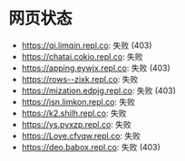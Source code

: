 # 网页状态
- https://qi.limqin.repl.co: 失败 (403)
- https://chatai.cokio.repl.co: 失败
- https://apping.eywjx.repl.co: 失败 (403)
- https://rows--zixk.repl.co: 失败
- https://mization.edpjg.repl.co: 失败 (403)
- https://jsn.limkon.repl.co: 失败
- https://k2.shilh.repl.co: 失败
- https://ys.pyxzp.repl.co: 失败
- https://Love.cfvqw.repl.co: 失败
- https://deo.babox.repl.co: 失败 (403)
